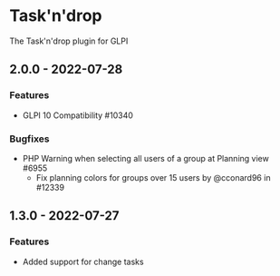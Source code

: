 # Task'n'drop
The Task'n'drop plugin for GLPI

## 2.0.0 - 2022-07-28
### Features
- GLPI 10 Compatibility #10340
### Bugfixes
- PHP Warning when selecting all users of a group at Planning view #6955
  - Fix planning colors for groups over 15 users by @cconard96 in #12339

## 1.3.0 - 2022-07-27
### Features
- Added support for change tasks
